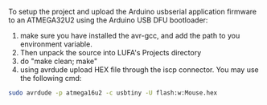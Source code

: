 To setup the project and upload the Arduino usbserial application firmware to an ATMEGA32U2 using the Arduino USB DFU bootloader:

1. make sure you have installed the avr-gcc, and add the path to you environment variable.
2. Then unpack the source into LUFA's Projects directory
3. do "make clean; make"
4. using avrdude upload HEX file through the iscp connector. You may use the following cmd:

```bash
sudo avrdude -p atmega16u2 -c usbtiny -U flash:w:Mouse.hex
```

